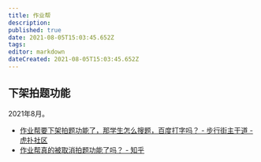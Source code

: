 ```yaml
---
title: 作业帮
description: 
published: true
date: 2021-08-05T15:03:45.652Z
tags:
editor: markdown
dateCreated: 2021-08-05T15:03:45.652Z
---
```


## 下架拍题功能

2021年8月。

+ [作业帮要下架拍题功能了，那学生怎么搜题，百度打字吗？ - 步行街主干道 - 虎扑社区](https://web.archive.org/web/20210805045743/https://bbs.hupu.com/44583287.html)
+ [作业帮真的被取消拍题功能了吗？ - 知乎](https://web.archive.org/web/20210805045731/https://www.zhihu.com/question/474871798)
